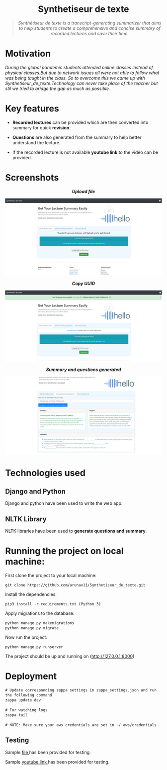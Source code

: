 <div align="center">
<h1>Synthetiseur de texte</h1>
<blockquote>
<p><i>Synthétiseur de texte is a transcript-generating summarizer that aims to help students to create a comprehensive and concise summary of recorded lectures and save their time.</b></i></p>
</blockquote>
</div>

# Motivation
<i> During the global pandemic students attended online classes instead of physical classes.But due to network issues all were not able to follow what was being taught in the class. So to overcome this we came up with Synthetiseur_de_texte.Technology can never take place of the teacher but stil we tried to bridge the gap as much as possible.</i>

# Key features 
* **Recorded lectures** can be provided which are then converted into summary for quick **revision**.

* **Questions** are also generated from the summary to help better understand the lecture.

* If the recorded lecture is not available **youtube link** to the video can be provided.

# Screenshots


<div align="center"><i><b>Upload file</b></i></div>

![ss1](/website-1.JPG)




<div align="center"><b><i>Copy UUID </i></b></div>

![ss2](/webiste-2.JPG)




<div align="center"><b><i>Summary and questions generated</b></i></div>

![ss3](/website3.JPG)




# Technologies used
## Django and Python 
Django and python have been used to write the web app.
## NLTK Library
NLTK libraries have been used to **generate questions and summary**.

# Running the project on local machine:
First clone the project to your local machine:
```
git clone https://github.com/arunav11/Synthetiseur_de_texte.git
```
Install the dependencies:
```
pip3 install -r requirements.txt (Python 3)
```
Apply migrations to the database:
```
python manage.py makemigrations
python manage.py migrate
```
Now run the project:
```
python manage.py runserver
```

The project should be up and running on (http://127.0.0.1:8000)

# Deployment
```
# Update corresponding zappa settings in zappa_settings.json and run the following command
zappa update dev 

# For watching logs
zappa tail

# NOTE: Make sure your aws credentials are set in ~/.aws/credentials
```

## Testing 
Sample <a href="https://synthetiseur-de-texte-files.s3.amazonaws.com/files/sample.mp4"> file </a> has been provided for testing.
 
 
 
 Sample <a href="https://www.youtube.com/watch?v=beAvFHP4wDI&ab_channel=OneMinuteEconomics"> youtube link </a> has been provided for testing.
 
 


